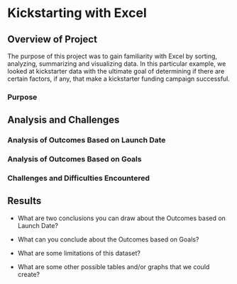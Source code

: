 # Kickstarting with Excel

## Overview of Project
  The purpose of this project was to gain familiarity with Excel by sorting, analyzing, summarizing and visualizing data. In this particular example, we looked at kickstarter data with the ultimate goal of determining if there are certain factors, if any, that make a kickstarter funding campaign successful.

### Purpose

## Analysis and Challenges

### Analysis of Outcomes Based on Launch Date

### Analysis of Outcomes Based on Goals

### Challenges and Difficulties Encountered

## Results

- What are two conclusions you can draw about the Outcomes based on Launch Date?

- What can you conclude about the Outcomes based on Goals?

- What are some limitations of this dataset?

- What are some other possible tables and/or graphs that we could create?
